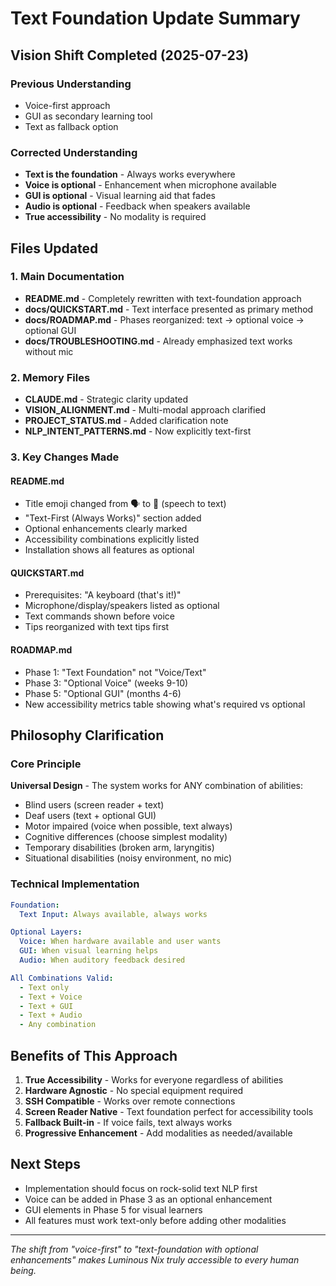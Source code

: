 # Text Foundation Update Summary

## Vision Shift Completed (2025-07-23)

### Previous Understanding
- Voice-first approach
- GUI as secondary learning tool
- Text as fallback option

### Corrected Understanding
- **Text is the foundation** - Always works everywhere
- **Voice is optional** - Enhancement when microphone available
- **GUI is optional** - Visual learning aid that fades
- **Audio is optional** - Feedback when speakers available
- **True accessibility** - No modality is required

## Files Updated

### 1. Main Documentation
- **README.md** - Completely rewritten with text-foundation approach
- **docs/QUICKSTART.md** - Text interface presented as primary method
- **docs/ROADMAP.md** - Phases reorganized: text → optional voice → optional GUI
- **docs/TROUBLESHOOTING.md** - Already emphasized text works without mic

### 2. Memory Files
- **CLAUDE.md** - Strategic clarity updated
- **VISION_ALIGNMENT.md** - Multi-modal approach clarified
- **PROJECT_STATUS.md** - Added clarification note
- **NLP_INTENT_PATTERNS.md** - Now explicitly text-first

### 3. Key Changes Made

#### README.md
- Title emoji changed from 🗣️ to 💬 (speech to text)
- "Text-First (Always Works)" section added
- Optional enhancements clearly marked
- Accessibility combinations explicitly listed
- Installation shows all features as optional

#### QUICKSTART.md
- Prerequisites: "A keyboard (that's it!)"
- Microphone/display/speakers listed as optional
- Text commands shown before voice
- Tips reorganized with text tips first

#### ROADMAP.md
- Phase 1: "Text Foundation" not "Voice/Text"
- Phase 3: "Optional Voice" (weeks 9-10)
- Phase 5: "Optional GUI" (months 4-6)
- New accessibility metrics table showing what's required vs optional

## Philosophy Clarification

### Core Principle
**Universal Design** - The system works for ANY combination of abilities:
- Blind users (screen reader + text)
- Deaf users (text + optional GUI)
- Motor impaired (voice when possible, text always)
- Cognitive differences (choose simplest modality)
- Temporary disabilities (broken arm, laryngitis)
- Situational disabilities (noisy environment, no mic)

### Technical Implementation
```yaml
Foundation:
  Text Input: Always available, always works

Optional Layers:
  Voice: When hardware available and user wants
  GUI: When visual learning helps
  Audio: When auditory feedback desired

All Combinations Valid:
  - Text only
  - Text + Voice
  - Text + GUI
  - Text + Audio
  - Any combination
```

## Benefits of This Approach

1. **True Accessibility** - Works for everyone regardless of abilities
2. **Hardware Agnostic** - No special equipment required
3. **SSH Compatible** - Works over remote connections
4. **Screen Reader Native** - Text foundation perfect for accessibility tools
5. **Fallback Built-in** - If voice fails, text always works
6. **Progressive Enhancement** - Add modalities as needed/available

## Next Steps

- Implementation should focus on rock-solid text NLP first
- Voice can be added in Phase 3 as an optional enhancement
- GUI elements in Phase 5 for visual learners
- All features must work text-only before adding other modalities

---

*The shift from "voice-first" to "text-foundation with optional enhancements" makes Luminous Nix truly accessible to every human being.*

